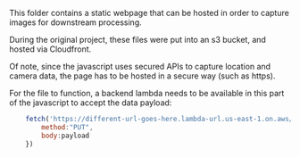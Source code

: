 This folder contains a static webpage that can be hosted in order to capture images for downstream processing.

During the original project, these files were put into an s3 bucket, and hosted via Cloudfront.

Of note, since the javascript uses secured APIs to capture location and camera data, the page has to be hosted in a secure way (such as https).

For the file to function, a backend lambda needs to be available in this part of the javascript to accept the data payload:
```javascript
    fetch('https://different-url-goes-here.lambda-url.us-east-1.on.aws/', {
        method:"PUT",
        body:payload
    })
```